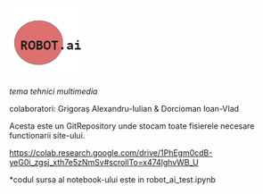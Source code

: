 ![logo](https://github.com/grigo210/robot.ai/blob/main/logo_robot.ai.png "robot.ai")

_tema tehnici multimedia_

colaboratori: 
Grigoraș Alexandru-Iulian &
Dorcioman Ioan-Vlad

Acesta este un GitRepository unde stocam toate fisierele necesare functionarii site-ului.

https://colab.research.google.com/drive/1PhEgm0cdB-yeG0i_zgsj_xth7e5zNmSv#scrollTo=x474lghvWB_U

*codul sursa al notebook-ului este in robot_ai_test.ipynb
